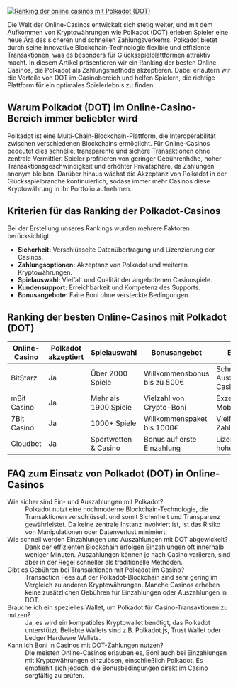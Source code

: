 [![Ranking der online casinos mit Polkadot (DOT)](https://123-caf.pages.dev/gitsignup.png)](https://vrmoo.ru/Bt82HjjY)

<p>Die Welt der Online-Casinos entwickelt sich stetig weiter, und mit dem Aufkommen von Kryptowährungen wie Polkadot (DOT) erleben Spieler eine neue Ära des sicheren und schnellen Zahlungsverkehrs. Polkadot bietet durch seine innovative Blockchain-Technologie flexible und effiziente Transaktionen, was es besonders für Glücksspielplattformen attraktiv macht. In diesem Artikel präsentieren wir ein Ranking der besten Online-Casinos, die Polkadot als Zahlungsmethode akzeptieren. Dabei erläutern wir die Vorteile von DOT im Casinobereich und helfen Spielern, die richtige Plattform für ein optimales Spielerlebnis zu finden.</p>  <h2>Warum Polkadot (DOT) im Online-Casino-Bereich immer beliebter wird</h2> <p>Polkadot ist eine Multi-Chain-Blockchain-Plattform, die Interoperabilität zwischen verschiedenen Blockchains ermöglicht. Für Online-Casinos bedeutet dies schnelle, transparente und sichere Transaktionen ohne zentrale Vermittler. Spieler profitieren von geringer Gebührenhöhe, hoher Transaktionsgeschwindigkeit und erhöhter Privatsphäre, da Zahlungen anonym bleiben. Darüber hinaus wächst die Akzeptanz von Polkadot in der Glücksspielbranche kontinuierlich, sodass immer mehr Casinos diese Kryptowährung in ihr Portfolio aufnehmen.</p>  <h2>Kriterien für das Ranking der Polkadot-Casinos</h2> <p>Bei der Erstellung unseres Rankings wurden mehrere Faktoren berücksichtigt:</p> <ul>   <li><strong>Sicherheit:</strong> Verschlüsselte Datenübertragung und Lizenzierung der Casinos.</li>   <li><strong>Zahlungsoptionen:</strong> Akzeptanz von Polkadot und weiteren Kryptowährungen.</li>   <li><strong>Spielauswahl:</strong> Vielfalt und Qualität der angebotenen Casinospiele.</li>   <li><strong>Kundensupport:</strong> Erreichbarkeit und Kompetenz des Supports.</li>   <li><strong>Bonusangebote:</strong> Faire Boni ohne versteckte Bedingungen.</li> </ul>  <h2>Ranking der besten Online-Casinos mit Polkadot (DOT)</h2> <table>   <thead>     <tr>       <th>Online-Casino</th>       <th>Polkadot akzeptiert</th>       <th>Spielauswahl</th>       <th>Bonusangebot</th>       <th>Besonderheiten</th>     </tr>   </thead>   <tbody>     <tr>       <td>BitStarz</td>       <td>Ja</td>       <td>Über 2000 Spiele</td>       <td>Willkommensbonus bis zu 500€</td>       <td>Schnelle Auszahlungen, Live-Casino</td>     </tr>     <tr>       <td>mBit Casino</td>       <td>Ja</td>       <td>Mehr als 1900 Spiele</td>       <td>Vielzahl von Crypto-Boni</td>       <td>Exzellenter Support, Mobile friendly</td>     </tr>     <tr>       <td>7Bit Casino</td>       <td>Ja</td>       <td>1000+ Spiele</td>       <td>Willkommenspaket bis 1000€</td>       <td>Vielfältige Krypto-Zahlungsmöglichkeiten</td>     </tr>     <tr>       <td>Cloudbet</td>       <td>Ja</td>       <td>Sportwetten & Casino</td>       <td>Bonus auf erste Einzahlung</td>       <td>Lizenz in Curacao, hohe Limits</td>     </tr>   </tbody> </table>  <h2>FAQ zum Einsatz von Polkadot (DOT) in Online-Casinos</h2> <dl>   <dt>Wie sicher sind Ein- und Auszahlungen mit Polkadot?</dt>   <dd>Polkadot nutzt eine hochmoderne Blockchain-Technologie, die Transaktionen verschlüsselt und somit Sicherheit und Transparenz gewährleistet. Da keine zentrale Instanz involviert ist, ist das Risiko von Manipulationen oder Datenverlust minimiert.</dd>    <dt>Wie schnell werden Einzahlungen und Auszahlungen mit DOT abgewickelt?</dt>   <dd>Dank der effizienten Blockchain erfolgen Einzahlungen oft innerhalb weniger Minuten. Auszahlungen können je nach Casino variieren, sind aber in der Regel schneller als traditionelle Methoden.</dd>    <dt>Gibt es Gebühren bei Transaktionen mit Polkadot im Casino?</dt>   <dd>Transaction Fees auf der Polkadot-Blockchain sind sehr gering im Vergleich zu anderen Kryptowährungen. Manche Casinos erheben keine zusätzlichen Gebühren für Einzahlungen oder Auszahlungen in DOT.</dd>    <dt>Brauche ich ein spezielles Wallet, um Polkadot für Casino-Transaktionen zu nutzen?</dt>   <dd>Ja, es wird ein kompatibles Kryptowallet benötigt, das Polkadot unterstützt. Beliebte Wallets sind z.B. Polkadot.js, Trust Wallet oder Ledger Hardware Wallets.</dd>    <dt>Kann ich Boni in Casinos mit DOT-Zahlungen nutzen?</dt>   <dd>Die meisten Online-Casinos erlauben es, Boni auch bei Einzahlungen mit Kryptowährungen einzulösen, einschließlich Polkadot. Es empfiehlt sich jedoch, die Bonusbedingungen direkt im Casino sorgfältig zu prüfen.</dd> </dl>